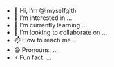 - 👋 Hi, I’m @Imyselfgith
- 👀 I’m interested in ...
- 🌱 I’m currently learning ...
- 💞️ I’m looking to collaborate on ...
- 📫 How to reach me ...
- 😄 Pronouns: ...
- ⚡ Fun fact: ...

<!---
Imyselfgith/Imyselfgith is a ✨ special ✨ repository because its `README.md` (this file) appears on your GitHub profile.
You can click the Preview link to take a look at your changes.
--->
